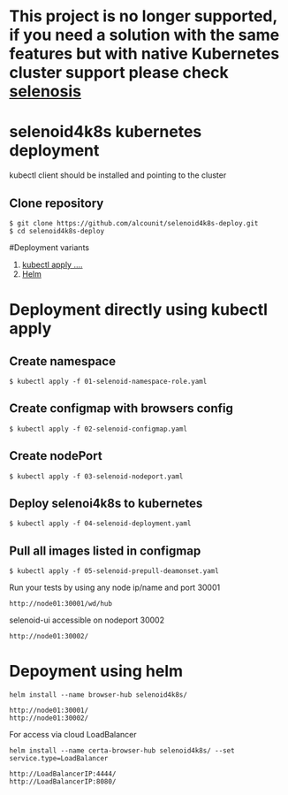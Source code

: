 # This project is no longer supported, if you need a solution with the same features but with native Kubernetes cluster support please check [selenosis](https://github.com/alcounit/selenosis)

# selenoid4k8s kubernetes deployment

kubectl client should be installed and pointing to the cluster

## Clone repository

```
$ git clone https://github.com/alcounit/selenoid4k8s-deploy.git
$ cd selenoid4k8s-deploy
```

#Deployment variants
1. [kubectl apply .... ](#kubectlapply)
2. [Helm](#helm)

# Deployment directly using kubectl apply <a name="kubectlapply"></a>
## Create namespace

```
$ kubectl apply -f 01-selenoid-namespace-role.yaml
```

## Create configmap with browsers config

```
$ kubectl apply -f 02-selenoid-configmap.yaml
```

## Create nodePort

```
$ kubectl apply -f 03-selenoid-nodeport.yaml
```

## Deploy selenoi4k8s to kubernetes

```
$ kubectl apply -f 04-selenoid-deployment.yaml
```

## Pull all images listed in configmap

```
$ kubectl apply -f 05-selenoid-prepull-deamonset.yaml
```

Run your tests by using any node ip/name and port 30001

```
http://node01:30001/wd/hub
```

selenoid-ui accessible on nodeport 30002

```
http://node01:30002/
```
# Depoyment using helm <a name="helm"></a>
```
helm install --name browser-hub selenoid4k8s/

http://node01:30001/
http://node01:30002/
```

For access via cloud LoadBalancer
```
helm install --name certa-browser-hub selenoid4k8s/ --set service.type=LoadBalancer

http://LoadBalancerIP:4444/
http://LoadBalancerIP:8080/
```
